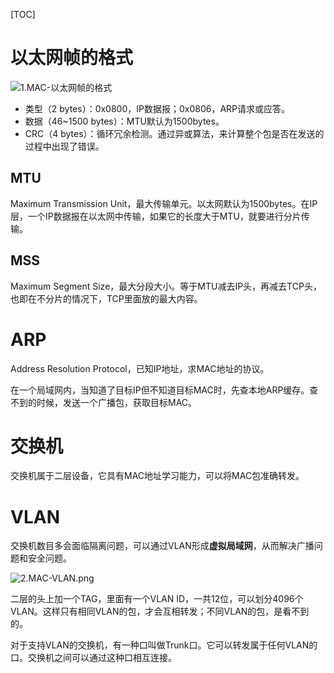[TOC]

# 以太网帧的格式

<img src="/pics/network/mac/1.MAC-以太网帧的格式.png" alt="1.MAC-以太网帧的格式" style="zoom:100%;" />

- 类型（2 bytes）：0x0800，IP数据报；0x0806，ARP请求或应答。
- 数据（46~1500 bytes）：MTU默认为1500bytes。
- CRC（4 bytes）：循环冗余检测。通过异或算法，来计算整个包是否在发送的过程中出现了错误。

## MTU

Maximum Transmission Unit，最大传输单元。以太网默认为1500bytes。在IP层，一个IP数据报在以太网中传输，如果它的长度大于MTU，就要进行分片传输。

## MSS

Maximum Segment Size，最大分段大小。等于MTU减去IP头，再减去TCP头，也即在不分片的情况下，TCP里面放的最大内容。



# ARP

Address Resolution Protocol，已知IP地址，求MAC地址的协议。

在一个局域网内，当知道了目标IP但不知道目标MAC时，先查本地ARP缓存。查不到的时候，发送一个广播包，获取目标MAC。



# 交换机

交换机属于二层设备，它具有MAC地址学习能力，可以将MAC包准确转发。



# VLAN

交换机数目多会面临隔离问题，可以通过VLAN形成**虚拟局域网**，从而解决广播问题和安全问题。

<img src="/pics/network/mac/2.MAC-VLAN.png" alt="2.MAC-VLAN.png" style="zoom:100%;" />

二层的头上加一个TAG，里面有一个VLAN ID，一共12位，可以划分4096个VLAN。这样只有相同VLAN的包，才会互相转发；不同VLAN的包，是看不到的。

对于支持VLAN的交换机，有一种口叫做Trunk口。它可以转发属于任何VLAN的口。交换机之间可以通过这种口相互连接。

